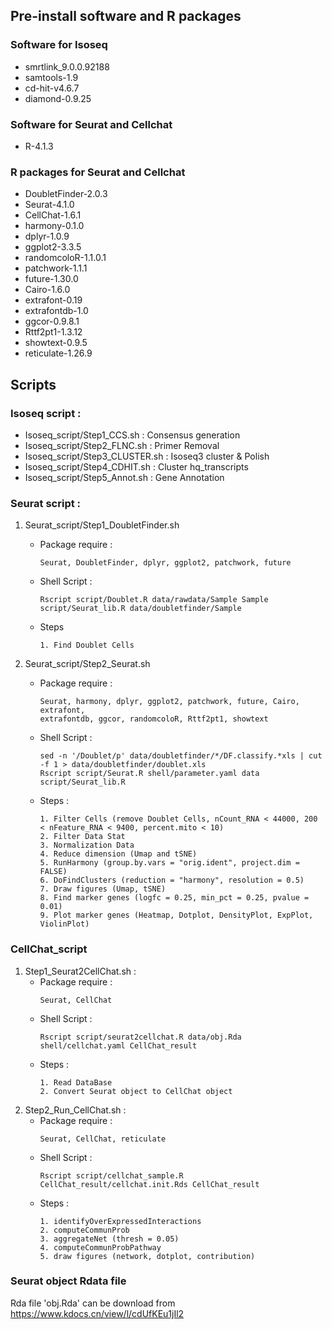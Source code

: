 ## Pre-install software and R packages

### Software for Isoseq

- smrtlink_9.0.0.92188
- samtools-1.9
- cd-hit-v4.6.7
- diamond-0.9.25

### Software for Seurat and Cellchat

- R-4.1.3

### R packages for Seurat and Cellchat

- DoubletFinder-2.0.3
- Seurat-4.1.0
- CellChat-1.6.1
- harmony-0.1.0
- dplyr-1.0.9
- ggplot2-3.3.5
- randomcoloR-1.1.0.1
- patchwork-1.1.1
- future-1.30.0
- Cairo-1.6.0
- extrafont-0.19
- extrafontdb-1.0
- ggcor-0.9.8.1
- Rttf2pt1-1.3.12
- showtext-0.9.5
- reticulate-1.26.9


## Scripts

### Isoseq script :
- Isoseq_script/Step1_CCS.sh     : Consensus generation
- Isoseq_script/Step2_FLNC.sh    : Primer Removal
- Isoseq_script/Step3_CLUSTER.sh : Isoseq3 cluster & Polish
- Isoseq_script/Step4_CDHIT.sh   : Cluster hq_transcripts
- Isoseq_script/Step5_Annot.sh   : Gene Annotation

### Seurat script :
1. Seurat_script/Step1_DoubletFinder.sh
	- Package require :
		```
		Seurat, DoubletFinder, dplyr, ggplot2, patchwork, future
		```
	- Shell Script : 
		```shell
		Rscript script/Doublet.R data/rawdata/Sample Sample script/Seurat_lib.R data/doubletfinder/Sample
		```
	- Steps
		```
		1. Find Doublet Cells
		```

2. Seurat_script/Step2_Seurat.sh
	- Package require :
		```
		Seurat, harmony, dplyr, ggplot2, patchwork, future, Cairo, extrafont, 
		extrafontdb, ggcor, randomcoloR, Rttf2pt1, showtext
		```
	- Shell Script :
		```shell
		sed -n '/Doublet/p' data/doubletfinder/*/DF.classify.*xls | cut -f 1 > data/doubletfinder/doublet.xls
		Rscript script/Seurat.R shell/parameter.yaml data script/Seurat_lib.R
		```
	- Steps :
		```
		1. Filter Cells (remove Doublet Cells, nCount_RNA < 44000, 200 < nFeature_RNA < 9400, percent.mito < 10)
		2. Filter Data Stat
		3. Normalization Data
		4. Reduce dimension (Umap and tSNE)
		5. RunHarmony (group.by.vars = "orig.ident", project.dim = FALSE)
		6. DoFindClusters (reduction = "harmony", resolution = 0.5)
		7. Draw figures (Umap, tSNE)
		8. Find marker genes (logfc = 0.25, min_pct = 0.25, pvalue = 0.01)
		9. Plot marker genes (Heatmap, Dotplot, DensityPlot, ExpPlot, ViolinPlot)
		```

### CellChat_script
1. Step1_Seurat2CellChat.sh : 
	- Package require :
		```
		Seurat, CellChat
		```
	- Shell Script :
		```shell
		Rscript script/seurat2cellchat.R data/obj.Rda shell/cellchat.yaml CellChat_result
		```
	- Steps :
		```
		1. Read DataBase
		2. Convert Seurat object to CellChat object
		```
2. Step2_Run_CellChat.sh :
	- Package require :
		```
		Seurat, CellChat, reticulate
		```
	- Shell Script :
		```shell
		Rscript script/cellchat_sample.R CellChat_result/cellchat.init.Rds CellChat_result
		```
	- Steps :
		```
		1. identifyOverExpressedInteractions
		2. computeCommunProb
		3. aggregateNet (thresh = 0.05)
		4. computeCommunProbPathway
		5. draw figures (network, dotplot, contribution)
		```

### Seurat object Rdata file

Rda file 'obj.Rda' can be download from https://www.kdocs.cn/view/l/cdUfKEu1jIl2

